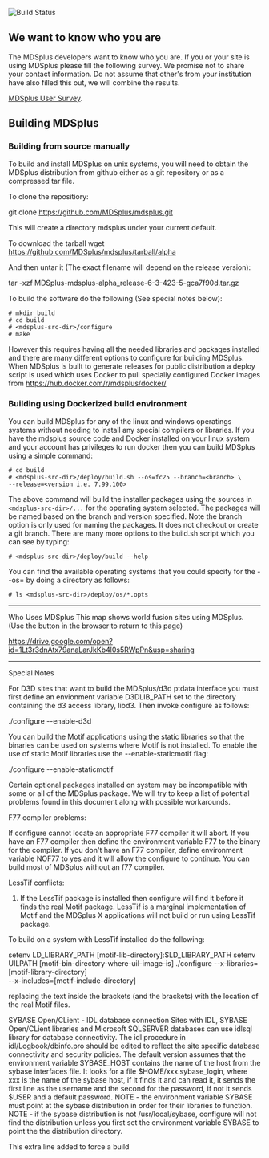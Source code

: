 ![Build Status](https://jenkins.mdsplus.org/buildStatus/icon?job=MDSplus%2Falpha)

## We want to know who you are
The MDSplus developers want to know who you are. If you or your site is using MDSplus please fill the following survey. We promise not to share your contact information. Do not assume that other's from your institution have also filled this out, we will combine the results. 

[MDSplus User Survey](https://docs.google.com/forms/d/e/1FAIpQLScSsA-fY2yTsW076bBreJmNbBqY9jsd-m4vmAdPvfCxXidiOQ/viewform?usp=sf_link).

## Building MDSplus

### Building from source manually
To build and install MDSplus on unix systems, you will need to obtain the
MDSplus distribution from github either as a git repository or as a 
compressed tar file.

To clone the repositiory:

  git clone https://github.com/MDSplus/mdsplus.git

This will create a directory mdsplus under your current
default.

To download the tarball
  wget https://github.com/MDSplus/mdsplus/tarball/alpha 

And then untar it (The exact filename will depend on the release version):

  tar -xzf MDSplus-mdsplus-alpha_release-6-3-423-5-gca7f90d.tar.gz

To build the software do the following (See special notes below):

    # mkdir build
    # cd build
    # <mdsplus-src-dir>/configure
    # make

However this requires having all the needed libraries and packages installed
and there are many different options to configure for building MDSplus.
When MDSplus is built to generate releases for public distribution a deploy
script is used which uses Docker to pull specially configured Docker images
from https://hub.docker.com/r/mdsplus/docker/

### Building using Dockerized build environment
You can build MDSplus for any of the linux and windows operatings systems
without needing to install any special compilers or libraries. If you have
the mdsplus source code and Docker installed on your linux system and your
account has privileges to run docker then you can build MDSplus using
a simple command:

    # cd build
    # <mdsplus-src-dir>/deploy/build.sh --os=fc25 --branch=<branch> \
    --release=<version i.e. 7.99.100>
    
The above command will build the installer packages using the sources in
`<mdsplus-src-dir>/...` for the operating system selected. The packages will
be named based on the branch and version specified. Note the branch option
is only used for naming the packages. It does not checkout or create a git
branch. There are many more options to the build.sh script which you can
see by typing:

    # <mdsplus-src-dir>/deploy/build --help
    
You can find the available operating systems that you could specify for the
--os=<operating-system> by doing a directory as follows:

    # ls <mdsplus-src-dir>/deploy/os/*.opts

    
---------------------------------------------------------------------------
Who Uses MDSplus
This map shows world fusion sites using MDSplus.  
(Use the <back> button in the browser to return to this page)

https://drive.google.com/open?id=1Lt3r3dnAtx79anaLarJkKb4l0s5RWpPn&usp=sharing

---------------------------------------------------------------------------
Special Notes

For D3D sites that want to build the MDSplus/d3d ptdata interface you must
first define an envionment variable D3DLIB_PATH set to the directory
containing the d3 access library, libd3. Then invoke configure as follows:

./configure --enable-d3d

You can build the Motif applications using the static libraries so that
the binaries can be used on systems where Motif is not installed. To enable
the use of static Motif libraries use the --enable-staticmotif flag:

./configure --enable-staticmotif

Certain optional packages installed on system may be incompatible with some
or all of the MDSplus package. We will try to keep a list of potential
problems found in this document along with possible workarounds.

F77 compiler problems:

If configure cannot locate an appropriate F77 compiler it will abort. If you
have an F77 compiler then define the environment variable F77 to the binary
for the compiler. If you don't have an F77 compiler, define environment
variable NOF77 to yes and it will allow the configure to continue. You can
build most of MDSplus without an f77 compiler.

LessTif conflicts:

1) If the LessTif package is installed then configure will find it before it
finds the real Motif package. LessTif is a marginal implementation of Motif
and the MDSplus X applications will not build or run using LessTif package.

To build on a system with LessTif installed do the following:


setenv LD_LIBRARY_PATH [motif-lib-directory]\:$LD_LIBRARY_PATH
setenv UILPATH [motif-bin-directory-where-uil-image-is]
./configure --x-libraries=[motif-library-directory]  \
            --x-includes=[motif-include-directory]

replacing the text inside the brackets (and the brackets) with the
location of the real Motif files.

SYBASE Open/CLient - IDL database connection
Sites with IDL, SYBASE Open/CLient libraries and Microsoft SQLSERVER
databases can use idlsql library for database connectivity.  The idl
procedure in idl/Logbook/dbinfo.pro should be edited to reflect the
site specific database connectivity and security policies.  The default
version assumes that the environment variable SYBASE_HOST contains
the name of the host from the sybase interfaces file.  It looks for a
file $HOME/xxx.sybase_login, where xxx is the name of the sybase host,
if it finds it and can read it, it sends the first line as the username
and the second for the password, if not it sends $USER and a default
password.
NOTE - the environment variable SYBASE must point at the sybase distribution
in order for their libraries to function.
NOTE - if the sybase distribution is not /usr/local/sybase, configure
will not find the distribution unless you first set the environment
variable SYBASE to point the the distribution directory.

This extra line added to force a build
